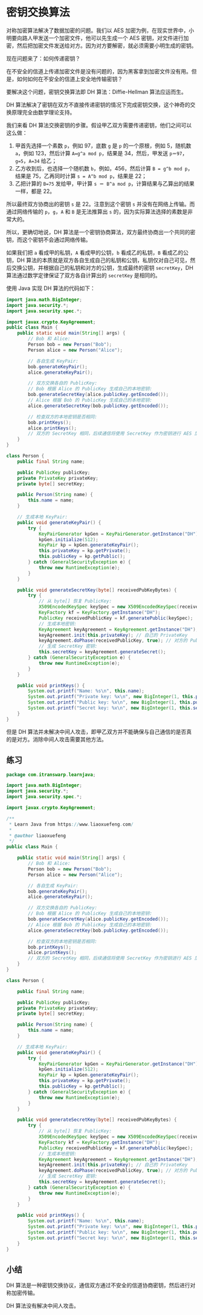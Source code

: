 # **密钥交换算法**


对称加密算法解决了数据加密的问题。我们以 AES 加密为例，在现实世界中，小明要向路人甲发送一个加密文件，他可以先生成一个 AES 密钥，对文件进行加密，然后把加密文件发送给对方。因为对方要解密，就必须需要小明生成的密钥。

现在问题来了：如何传递密钥？

在不安全的信道上传递加密文件是没有问题的，因为黑客拿到加密文件没有用。但是，如何如何在不安全的信道上安全地传输密钥？

要解决这个问题，密钥交换算法即 DH 算法：Diffie-Hellman 算法应运而生。

DH 算法解决了密钥在双方不直接传递密钥的情况下完成密钥交换，这个神奇的交换原理完全由数学理论支持。

我们来看 DH 算法交换密钥的步骤。假设甲乙双方需要传递密钥，他们之间可以这么做：

1. 甲首先选择一个素数 `p`，例如 97，底数 `g` 是 `p` 的一个原根，例如 5，随机数 `a`，例如 123，然后计算 `A=g^a mod p`，结果是 34，然后，甲发送 `p＝97`，`g=5`，`A=34` 给乙；
2. 乙方收到后，也选择一个随机数 `b`，例如，456，然后计算 `B = g^b mod p`，结果是 75，乙再同时计算 `s = A^b mod p`，结果是 22；
3. 乙把计算的 `B=75` 发给甲，甲计算 `s ＝ B^a mod p`，计算结果与乙算出的结果一样，都是 22。

所以最终双方协商出的密钥 `s` 是 22。注意到这个密钥 `s` 并没有在网络上传输。而通过网络传输的 `p`，`g`，`A` 和 `B` 是无法推算出 `s` 的，因为实际算法选择的素数是非常大的。

所以，更确切地说，DH 算法是一个密钥协商算法，双方最终协商出一个共同的密钥，而这个密钥不会通过网络传输。

如果我们把 `a` 看成甲的私钥，`A` 看成甲的公钥，`b` 看成乙的私钥，`B` 看成乙的公钥，DH 算法的本质就是双方各自生成自己的私钥和公钥，私钥仅对自己可见，然后交换公钥，并根据自己的私钥和对方的公钥，生成最终的密钥 `secretKey`，DH 算法通过数学定律保证了双方各自计算出的 `secretKey` 是相同的。

使用 Java 实现 DH 算法的代码如下：

```java
import java.math.BigInteger;
import java.security.*;
import java.security.spec.*;

import javax.crypto.KeyAgreement;
public class Main {
    public static void main(String[] args) {
        // Bob 和 Alice:
        Person bob = new Person("Bob");
        Person alice = new Person("Alice");

        // 各自生成 KeyPair:
        bob.generateKeyPair();
        alice.generateKeyPair();

        // 双方交换各自的 PublicKey:
        // Bob 根据 Alice 的 PublicKey 生成自己的本地密钥:
        bob.generateSecretKey(alice.publicKey.getEncoded());
        // Alice 根据 Bob 的 PublicKey 生成自己的本地密钥:
        alice.generateSecretKey(bob.publicKey.getEncoded());

        // 检查双方的本地密钥是否相同:
        bob.printKeys();
        alice.printKeys();
        // 双方的 SecretKey 相同，后续通信将使用 SecretKey 作为密钥进行 AES 加解密...
    }
}

class Person {
    public final String name;

    public PublicKey publicKey;
    private PrivateKey privateKey;
    private byte[] secretKey;

    public Person(String name) {
        this.name = name;
    }

    // 生成本地 KeyPair:
    public void generateKeyPair() {
        try {
            KeyPairGenerator kpGen = KeyPairGenerator.getInstance("DH");
            kpGen.initialize(512);
            KeyPair kp = kpGen.generateKeyPair();
            this.privateKey = kp.getPrivate();
            this.publicKey = kp.getPublic();
        } catch (GeneralSecurityException e) {
            throw new RuntimeException(e);
        }
    }

    public void generateSecretKey(byte[] receivedPubKeyBytes) {
        try {
            // 从 byte[] 恢复 PublicKey:
            X509EncodedKeySpec keySpec = new X509EncodedKeySpec(receivedPubKeyBytes);
            KeyFactory kf = KeyFactory.getInstance("DH");
            PublicKey receivedPublicKey = kf.generatePublic(keySpec);
            // 生成本地密钥:
            KeyAgreement keyAgreement = KeyAgreement.getInstance("DH");
            keyAgreement.init(this.privateKey); // 自己的 PrivateKey
            keyAgreement.doPhase(receivedPublicKey, true); // 对方的 PublicKey
            // 生成 SecretKey 密钥:
            this.secretKey = keyAgreement.generateSecret();
        } catch (GeneralSecurityException e) {
            throw new RuntimeException(e);
        }
    }

    public void printKeys() {
        System.out.printf("Name: %s\n", this.name);
        System.out.printf("Private key: %x\n", new BigInteger(1, this.privateKey.getEncoded()));
        System.out.printf("Public key: %x\n", new BigInteger(1, this.publicKey.getEncoded()));
        System.out.printf("Secret key: %x\n", new BigInteger(1, this.secretKey));
    }
}
```


但是 DH 算法并未解决中间人攻击，即甲乙双方并不能确保与自己通信的是否真的是对方。消除中间人攻击需要其他方法。

## 练习


```java
package com.itranswarp.learnjava;

import java.math.BigInteger;
import java.security.*;
import java.security.spec.*;

import javax.crypto.KeyAgreement;

/**
 * Learn Java from https://www.liaoxuefeng.com/
 *
 * @author liaoxuefeng
 */
public class Main {

	public static void main(String[] args) {
		// Bob 和 Alice:
		Person bob = new Person("Bob");
		Person alice = new Person("Alice");

		// 各自生成 KeyPair:
		bob.generateKeyPair();
		alice.generateKeyPair();

		// 双方交换各自的 PublicKey:
		// Bob 根据 Alice 的 PublicKey 生成自己的本地密钥:
		bob.generateSecretKey(alice.publicKey.getEncoded());
		// Alice 根据 Bob 的 PublicKey 生成自己的本地密钥:
		alice.generateSecretKey(bob.publicKey.getEncoded());

		// 检查双方的本地密钥是否相同:
		bob.printKeys();
		alice.printKeys();
		// 双方的 SecretKey 相同，后续通信将使用 SecretKey 作为密钥进行 AES 加解密...
	}
}

class Person {

	public final String name;

	public PublicKey publicKey;
	private PrivateKey privateKey;
	private byte[] secretKey;

	public Person(String name) {
		this.name = name;
	}

	// 生成本地 KeyPair:
	public void generateKeyPair() {
		try {
			KeyPairGenerator kpGen = KeyPairGenerator.getInstance("DH");
			kpGen.initialize(512);
			KeyPair kp = kpGen.generateKeyPair();
			this.privateKey = kp.getPrivate();
			this.publicKey = kp.getPublic();
		} catch (GeneralSecurityException e) {
			throw new RuntimeException(e);
		}
	}

	public void generateSecretKey(byte[] receivedPubKeyBytes) {
		try {
			// 从 byte[] 恢复 PublicKey:
			X509EncodedKeySpec keySpec = new X509EncodedKeySpec(receivedPubKeyBytes);
			KeyFactory kf = KeyFactory.getInstance("DH");
			PublicKey receivedPublicKey = kf.generatePublic(keySpec);
			// 生成本地密钥:
			KeyAgreement keyAgreement = KeyAgreement.getInstance("DH");
			keyAgreement.init(this.privateKey); // 自己的 PrivateKey
			keyAgreement.doPhase(receivedPublicKey, true); // 对方的 PublicKey
			// 生成 SecretKey 密钥:
			this.secretKey = keyAgreement.generateSecret();
		} catch (GeneralSecurityException e) {
			throw new RuntimeException(e);
		}
	}

	public void printKeys() {
		System.out.printf("Name: %s\n", this.name);
		System.out.printf("Private key: %x\n", new BigInteger(1, this.privateKey.getEncoded()));
		System.out.printf("Public key: %x\n", new BigInteger(1, this.publicKey.getEncoded()));
		System.out.printf("Secret key: %x\n", new BigInteger(1, this.secretKey));
	}
}
```


## 小结

DH 算法是一种密钥交换协议，通信双方通过不安全的信道协商密钥，然后进行对称加密传输。

DH 算法没有解决中间人攻击。

